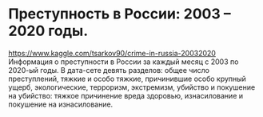 # Преступность в России: 2003 – 2020 годы.
https://www.kaggle.com/tsarkov90/crime-in-russia-20032020
Информация о преступности в России за каждый месяц с 2003 по 2020-ый годы. В дата-сете девять разделов: общее число преступлений, тяжкие и особо тяжкие, причинившие особо крупный ущерб, экологические, терроризм, экстремизм, убийство и покушение на убийство: тяжкое причинение вреда здоровью, изнасилование и покушение на изнасилование.
